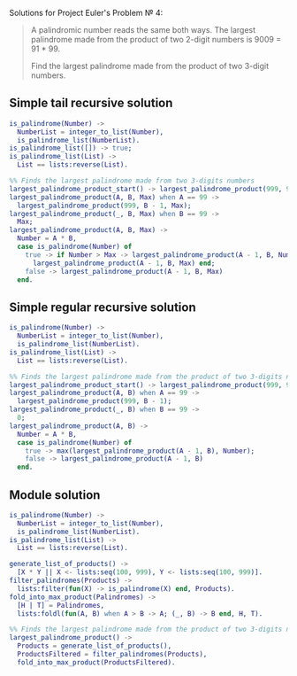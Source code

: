 Solutions for Project Euler's Problem № 4:
> A palindromic number reads the same both ways. The largest palindrome made from the product of two
> 2-digit numbers is 9009 = 91 * 99.
>
>Find the largest palindrome made from the product of two 3-digit numbers.

## Simple tail recursive solution

```erlang
is_palindrome(Number) ->
  NumberList = integer_to_list(Number),
  is_palindrome_list(NumberList).
is_palindrome_list([]) -> true;
is_palindrome_list(List) ->
  List == lists:reverse(List).

%% Finds the largest palindrome made from two 3-digits numbers
largest_palindrome_product_start() -> largest_palindrome_product(999, 999, 0).
largest_palindrome_product(A, B, Max) when A == 99 ->
  largest_palindrome_product(999, B - 1, Max);
largest_palindrome_product(_, B, Max) when B == 99 ->
  Max;
largest_palindrome_product(A, B, Max) ->
  Number = A * B,
  case is_palindrome(Number) of
    true -> if Number > Max -> largest_palindrome_product(A - 1, B, Number); true ->
      largest_palindrome_product(A - 1, B, Max) end;
    false -> largest_palindrome_product(A - 1, B, Max)
  end.
```

## Simple regular recursive solution

```erlang
is_palindrome(Number) ->
  NumberList = integer_to_list(Number),
  is_palindrome_list(NumberList).
is_palindrome_list(List) ->
  List == lists:reverse(List).

%% Finds the largest palindrome made from the product of two 3-digits numbers
largest_palindrome_product_start() -> largest_palindrome_product(999, 999).
largest_palindrome_product(A, B) when A == 99 ->
  largest_palindrome_product(999, B - 1);
largest_palindrome_product(_, B) when B == 99 ->
  0;
largest_palindrome_product(A, B) ->
  Number = A * B,
  case is_palindrome(Number) of
    true -> max(largest_palindrome_product(A - 1, B), Number);
    false -> largest_palindrome_product(A - 1, B)
  end.
```

## Module solution
```erlang
is_palindrome(Number) ->
  NumberList = integer_to_list(Number),
  is_palindrome_list(NumberList).
is_palindrome_list(List) ->
  List == lists:reverse(List).

generate_list_of_products() ->
  [X * Y || X <- lists:seq(100, 999), Y <- lists:seq(100, 999)].
filter_palindromes(Products) ->
  lists:filter(fun(X) -> is_palindrome(X) end, Products).
fold_into_max_product(Palindromes) ->
  [H | T] = Palindromes,
  lists:foldl(fun(A, B) when A > B -> A; (_, B) -> B end, H, T).

%% Finds the largest palindrome made from the product of two 3-digits numbers
largest_palindrome_product() ->
  Products = generate_list_of_products(),
  ProductsFiltered = filter_palindromes(Products),
  fold_into_max_product(ProductsFiltered).

```

